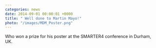```yaml
---
categories: news
date: 2014-09-01 00:00:01 +0000
title: " Well done to Martin Mayo!"
photo: "/images/MDM_Poster.png"
---
```


 Who won a prize for his poster at the SMARTER4 conference in Durham, UK.
